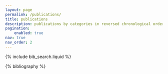 ```yaml
---
layout: page
permalink: /publications/
title: publications
description: publications by categories in reversed chronological order. generated by jekyll-scholar.
pagination:
	enabled: true
nav: true
nav_order: 2
---
```


<!-- _pages/publications.md -->

<!-- Bibsearch Feature -->

{% include bib_search.liquid %}

<div class="publications">

{% bibliography %}

</div>
